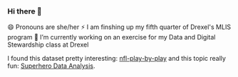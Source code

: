 ### Hi there 👋
😄 Pronouns are she/her
⚡ I am finshing up my fifth quarter of Drexel's MLIS program
🔭 I’m currently working on an exercise for my Data and Digital Stewardship class at Drexel

I found this dataset pretty interesting: [nfl-play-by-play](https://www.dolthub.com/repositories/Liquidata/nfl-play-by-play) and this topic really fun: [Superhero Data Analysis](https://github.com/mars-aria/superhero_data_analysis).


<!--
**lpetruzella/lpetruzella** is a ✨ _special_ ✨ repository because its `README.md` (this file) appears on your GitHub profile.

Here are some ideas to get you started:

- 🔭 I’m currently working on ...
- 🌱 I’m currently learning ...
- 👯 I’m looking to collaborate on ...
- 🤔 I’m looking for help with ...
- 💬 Ask me about ...
- 📫 How to reach me: ...
- 😄 Pronouns: ...
- ⚡ Fun fact: ...
-->
